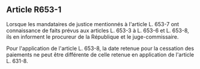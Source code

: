 Article R653-1
----
Lorsque les mandataires de justice mentionnés à l'article L. 653-7 ont
connaissance de faits prévus aux articles L. 653-3 à L. 653-6 et L. 653-8, ils
en informent le procureur de la République et le juge-commissaire.

Pour l'application de l'article L. 653-8, la date retenue pour la cessation des
paiements ne peut être différente de celle retenue en application de l'article
L. 631-8.
